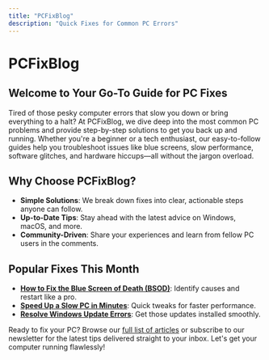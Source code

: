 ```yaml
---
title: "PCFixBlog"
description: "Quick Fixes for Common PC Errors"
---
```


# PCFixBlog

## Welcome to Your Go-To Guide for PC Fixes

Tired of those pesky computer errors that slow you down or bring everything to a halt? At PCFixBlog, we dive deep into the most common PC problems and provide step-by-step solutions to get you back up and running. Whether you're a beginner or a tech enthusiast, our easy-to-follow guides help you troubleshoot issues like blue screens, slow performance, software glitches, and hardware hiccups—all without the jargon overload.

## Why Choose PCFixBlog?

- **Simple Solutions**: We break down fixes into clear, actionable steps anyone can follow.
- **Up-to-Date Tips**: Stay ahead with the latest advice on Windows, macOS, and more.
- **Community-Driven**: Share your experiences and learn from fellow PC users in the comments.

## Popular Fixes This Month

- **[How to Fix the Blue Screen of Death (BSOD)](/fix-bsod)**: Identify causes and restart like a pro.
- **[Speed Up a Slow PC in Minutes](/speed-up-pc)**: Quick tweaks for faster performance.
- **[Resolve Windows Update Errors](/windows-update-fixes)**: Get those updates installed smoothly.

Ready to fix your PC? Browse our [full list of articles](/articles) or subscribe to our newsletter for the latest tips delivered straight to your inbox. Let's get your computer running flawlessly!